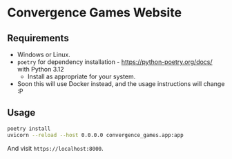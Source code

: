 # Convergence Games Website

## Requirements

- Windows or Linux.
- `poetry` for dependency installation - https://python-poetry.org/docs/ with Python 3.12
  - Install as appropriate for your system.
- Soon this will use Docker instead, and the usage instructions will change :P

## Usage

```bash
poetry install
uvicorn --reload --host 0.0.0.0 convergence_games.app:app
```

And visit `https://localhost:8000`.
